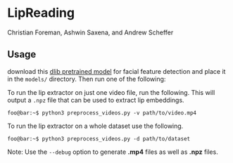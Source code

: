 # LipReading
Christian Foreman, Ashwin Saxena, and Andrew Scheffer

## Usage
download this [dlib pretrained model](https://github.com/italojs/facial-landmarks-recognition/blob/master/shape_predictor_68_face_landmarks.dat) for facial feature detection and place it in the `models/` directory. Then run one of the following:

To run the lip extractor on just one video file, run the following. This will output a `.npz` file that can be used to extract lip embeddings. 
```console
foo@bar:~$ python3 preprocess_videos.py -v path/to/video.mp4
```

To run the lip extractor on a whole dataset use the following.
```console
foo@bar:~$ python3 preprocess_videos.py -d path/to/dataset
```

Note: Use the `--debug` option to generate **.mp4** files as well as **.npz** files.